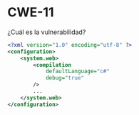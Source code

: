 # CWE-11

¿Cuál es la vulnerabilidad?

```xml
<?xml version="1.0" encoding="utf-8" ?>
<configuration>
    <system.web>
        <compilation
            defaultLanguage="c#"
            debug="true"
        />
        ...
    </system.web>
</configuration>
```
